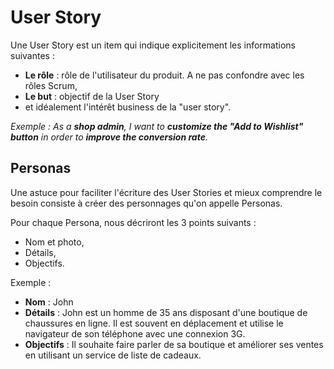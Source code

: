 # User Story

Une User Story est un item qui indique explicitement les informations suivantes :

* **Le rôle** : rôle de l'utilisateur du produit. A ne pas confondre avec les rôles Scrum,
* **Le but** : objectif de la User Story
* et idéalement l'intérêt business de la "user story".

_Exemple : As a **shop admin**, I want to **customize the "Add to Wishlist" button** in order to **improve the conversion rate**._

## Personas

Une astuce pour faciliter l'écriture des User Stories et mieux comprendre le besoin consiste à créer des personnages qu'on appelle Personas.

Pour chaque Persona, nous décriront les 3 points suivants :

* Nom et photo,
* Détails,
* Objectifs.

Exemple :

* **Nom** : John
* **Détails** : John est un homme de 35 ans disposant d'une boutique de chaussures en ligne. Il est souvent en déplacement et utilise le navigateur de son téléphone avec une connexion 3G.
* **Objectifs** : Il souhaite faire parler de sa boutique et améliorer ses ventes en utilisant un service de liste de cadeaux.



